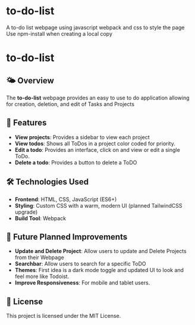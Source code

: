 # to-do-list
A to-do list webpage using javascript webpack and css to style the page
Use npm-install when creating a local copy
# to-do-list

## 🌤️ Overview
The **to-do-list** webpage provides an easy to use to do application allowing for creation, deletion, and edit of Tasks and Projects

## 🚀 Features
- **View projects**: Provides a sidebar to view each project
- **View todos**: Shows all ToDos in a project color coded for priority.
- **Edit a todo**: Provides an interface, click on and view or edit a single ToDo.
- **Delete a todo**: Provides a button to delete a ToDO

## 🛠️ Technologies Used
- **Frontend**: HTML, CSS, JavaScript (ES6+)
- **Styling**: Custom CSS with a warm, modern UI (planned TailwindCSS upgrade)
- **Build Tool**: Webpack

## 🎨 Future Planned Improvements
- **Update and Delete Project**: Allow users to update and Delete Projects from their Webpage
- **Searchbar**: Allow users to search for a specific ToDO
- **Themes**: First idea is a dark mode toggle and updated UI to look and feel more like Todoist.
- **Improve Responsiveness**: For mobile and tablet users.


## 📜 License
This project is licensed under the MIT License.


